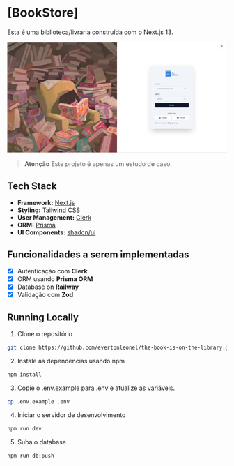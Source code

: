 # [BookStore]

Esta é uma biblioteca/livraria construída com o Next.js 13.

[![BookStore](./public/images/screenshot/login-page-screenshot.jpg)](https://store-book-ofclnsinp-evertonleonel.vercel.app/)

> **Atenção**
> Este projeto é apenas um estudo de caso.

## Tech Stack

- **Framework:** [Next.js](https://nextjs.org)
- **Styling:** [Tailwind CSS](https://tailwindcss.com)
- **User Management:** [Clerk](https://clerk.com)
- **ORM:** [Prisma](https://www.prisma.io/)
- **UI Components:** [shadcn/ui](https://ui.shadcn.com)

## Funcionalidades a serem implementadas

- [x] Autenticação com **Clerk**
- [x] ORM usando **Prisma ORM**
- [x] Database on **Railway**
- [x] Validação com **Zod**

## Running Locally

1. Clone o repositório

```bash
git clone https://github.com/evertonleonel/the-book-is-on-the-library.git
```

2. Instale as dependências usando npm

```bash
npm install
```

3. Copie o .env.example para .env e atualize as variáveis.

```bash
cp .env.example .env
```

4. Iniciar o servidor de desenvolvimento

```bash
npm run dev
```

5. Suba o database

```bash
npm run db:push
```
